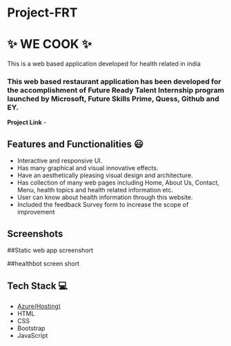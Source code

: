 # Project-FRT
# ✨ WE COOK  ✨

This is a web based application developed for health related  in india

### This web based restaurant application has been developed for the accomplishment of Future Ready Talent Internship program launched by Microsoft, Future Skills Prime, Quess, Github and EY.


**Project Link** -


## Features and Functionalities 😃

- Interactive and responsive UI.
- Has many graphical and visual innovative effects.
- Have an aesthetically pleasing visual design and architecture.
- Has collection of many web pages including Home, About Us, Contact, Menu, health topics and health related information etc.
- User can know about health information through this website.
- Included the feedback Survey form to increase the scope of improvement 

## Screenshots











##Static web app screenshort




##healthbot screen short


   



## Tech Stack 💻

- [Azure(Hosting)](https://azure.microsoft.com/en-in/features/azure-portal/)
- HTML
- CSS
- Bootstrap
- JavaScript
